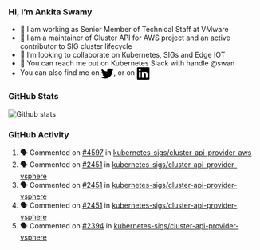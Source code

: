 ### Hi, I’m Ankita Swamy

- 💼 I am working as Senior Member of Technical Staff at VMware
- 👀 I am a maintainer of Cluster API for AWS project and an active contributor to SIG cluster lifecycle
- 💞️ I’m looking to collaborate on Kubernetes, SIGs and Edge IOT
- 💬 You can reach me out on Kubernetes Slack with handle @swan
- You can also find me on <a href="https://twitter.com/SwamyAnkita" target="blank"><img align="center" src="https://raw.githubusercontent.com/Ankitasw/Ankitasw/master/svg/twitter.svg" alt="Ankitasw" height="25" width="25" color="#1DA1f2" /></a>, or on <a href="https://www.linkedin.com/in/Ankitaswamy/" target="blank"><img align="center" src="https://raw.githubusercontent.com/Ankitasw/Ankitasw/master/svg/linkedin.svg" alt="Ankitasw" height="25" width="25" /></a>

### GitHub Stats
![Github stats](https://github-readme-stats.vercel.app/api?username=Ankitasw&count_private=true&show_icons=true&theme=tokyonight)

### GitHub Activity 
<!--START_SECTION:activity-->
1. 🗣 Commented on [#4597](https://github.com/kubernetes-sigs/cluster-api-provider-aws/pull/4597#issuecomment-1784532163) in [kubernetes-sigs/cluster-api-provider-aws](https://github.com/kubernetes-sigs/cluster-api-provider-aws)
2. 🗣 Commented on [#2451](https://github.com/kubernetes-sigs/cluster-api-provider-vsphere/pull/2451#issuecomment-1780471522) in [kubernetes-sigs/cluster-api-provider-vsphere](https://github.com/kubernetes-sigs/cluster-api-provider-vsphere)
3. 🗣 Commented on [#2451](https://github.com/kubernetes-sigs/cluster-api-provider-vsphere/pull/2451#issuecomment-1779147635) in [kubernetes-sigs/cluster-api-provider-vsphere](https://github.com/kubernetes-sigs/cluster-api-provider-vsphere)
4. 🗣 Commented on [#2451](https://github.com/kubernetes-sigs/cluster-api-provider-vsphere/pull/2451#issuecomment-1779123776) in [kubernetes-sigs/cluster-api-provider-vsphere](https://github.com/kubernetes-sigs/cluster-api-provider-vsphere)
5. 🗣 Commented on [#2394](https://github.com/kubernetes-sigs/cluster-api-provider-vsphere/issues/2394#issuecomment-1778793169) in [kubernetes-sigs/cluster-api-provider-vsphere](https://github.com/kubernetes-sigs/cluster-api-provider-vsphere)
<!--END_SECTION:activity-->
